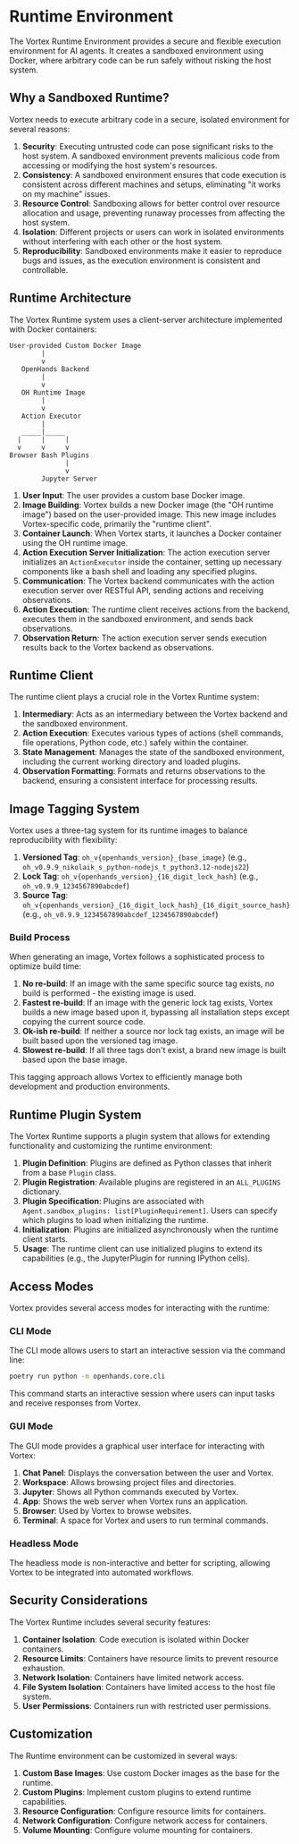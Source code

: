 # Runtime Environment

The Vortex Runtime Environment provides a secure and flexible execution environment for AI agents. It creates a sandboxed environment using Docker, where arbitrary code can be run safely without risking the host system.

## Why a Sandboxed Runtime?

Vortex needs to execute arbitrary code in a secure, isolated environment for several reasons:

1. **Security**: Executing untrusted code can pose significant risks to the host system. A sandboxed environment prevents malicious code from accessing or modifying the host system's resources.
2. **Consistency**: A sandboxed environment ensures that code execution is consistent across different machines and setups, eliminating "it works on my machine" issues.
3. **Resource Control**: Sandboxing allows for better control over resource allocation and usage, preventing runaway processes from affecting the host system.
4. **Isolation**: Different projects or users can work in isolated environments without interfering with each other or the host system.
5. **Reproducibility**: Sandboxed environments make it easier to reproduce bugs and issues, as the execution environment is consistent and controllable.

## Runtime Architecture

The Vortex Runtime system uses a client-server architecture implemented with Docker containers:

```
User-provided Custom Docker Image
        |
        v
   OpenHands Backend
        |
        v
   OH Runtime Image
        |
        v
   Action Executor
        |
   _____|_____
  |     |     |
  v     v     v
Browser Bash Plugins
              |
              v
        Jupyter Server
```

1. **User Input**: The user provides a custom base Docker image.
2. **Image Building**: Vortex builds a new Docker image (the "OH runtime image") based on the user-provided image. This new image includes Vortex-specific code, primarily the "runtime client".
3. **Container Launch**: When Vortex starts, it launches a Docker container using the OH runtime image.
4. **Action Execution Server Initialization**: The action execution server initializes an `ActionExecutor` inside the container, setting up necessary components like a bash shell and loading any specified plugins.
5. **Communication**: The Vortex backend communicates with the action execution server over RESTful API, sending actions and receiving observations.
6. **Action Execution**: The runtime client receives actions from the backend, executes them in the sandboxed environment, and sends back observations.
7. **Observation Return**: The action execution server sends execution results back to the Vortex backend as observations.

## Runtime Client

The runtime client plays a crucial role in the Vortex Runtime system:

1. **Intermediary**: Acts as an intermediary between the Vortex backend and the sandboxed environment.
2. **Action Execution**: Executes various types of actions (shell commands, file operations, Python code, etc.) safely within the container.
3. **State Management**: Manages the state of the sandboxed environment, including the current working directory and loaded plugins.
4. **Observation Formatting**: Formats and returns observations to the backend, ensuring a consistent interface for processing results.

## Image Tagging System

Vortex uses a three-tag system for its runtime images to balance reproducibility with flexibility:

1. **Versioned Tag**: `oh_v{openhands_version}_{base_image}` (e.g., `oh_v0.9.9_nikolaik_s_python-nodejs_t_python3.12-nodejs22`)
2. **Lock Tag**: `oh_v{openhands_version}_{16_digit_lock_hash}` (e.g., `oh_v0.9.9_1234567890abcdef`)
3. **Source Tag**: `oh_v{openhands_version}_{16_digit_lock_hash}_{16_digit_source_hash}` (e.g., `oh_v0.9.9_1234567890abcdef_1234567890abcdef`)

### Build Process

When generating an image, Vortex follows a sophisticated process to optimize build time:

1. **No re-build**: If an image with the same specific source tag exists, no build is performed - the existing image is used.
2. **Fastest re-build**: If an image with the generic lock tag exists, Vortex builds a new image based upon it, bypassing all installation steps except copying the current source code.
3. **Ok-ish re-build**: If neither a source nor lock tag exists, an image will be built based upon the versioned tag image.
4. **Slowest re-build**: If all three tags don't exist, a brand new image is built based upon the base image.

This tagging approach allows Vortex to efficiently manage both development and production environments.

## Runtime Plugin System

The Vortex Runtime supports a plugin system that allows for extending functionality and customizing the runtime environment:

1. **Plugin Definition**: Plugins are defined as Python classes that inherit from a base `Plugin` class.
2. **Plugin Registration**: Available plugins are registered in an `ALL_PLUGINS` dictionary.
3. **Plugin Specification**: Plugins are associated with `Agent.sandbox_plugins: list[PluginRequirement]`. Users can specify which plugins to load when initializing the runtime.
4. **Initialization**: Plugins are initialized asynchronously when the runtime client starts.
5. **Usage**: The runtime client can use initialized plugins to extend its capabilities (e.g., the JupyterPlugin for running IPython cells).

## Access Modes

Vortex provides several access modes for interacting with the runtime:

### CLI Mode

The CLI mode allows users to start an interactive session via the command line:

```bash
poetry run python -m openhands.core.cli
```

This command starts an interactive session where users can input tasks and receive responses from Vortex.

### GUI Mode

The GUI mode provides a graphical user interface for interacting with Vortex:

1. **Chat Panel**: Displays the conversation between the user and Vortex.
2. **Workspace**: Allows browsing project files and directories.
3. **Jupyter**: Shows all Python commands executed by Vortex.
4. **App**: Shows the web server when Vortex runs an application.
5. **Browser**: Used by Vortex to browse websites.
6. **Terminal**: A space for Vortex and users to run terminal commands.

### Headless Mode

The headless mode is non-interactive and better for scripting, allowing Vortex to be integrated into automated workflows.

## Security Considerations

The Vortex Runtime includes several security features:

1. **Container Isolation**: Code execution is isolated within Docker containers.
2. **Resource Limits**: Containers have resource limits to prevent resource exhaustion.
3. **Network Isolation**: Containers have limited network access.
4. **File System Isolation**: Containers have limited access to the host file system.
5. **User Permissions**: Containers run with restricted user permissions.

## Customization

The Runtime environment can be customized in several ways:

1. **Custom Base Images**: Use custom Docker images as the base for the runtime.
2. **Custom Plugins**: Implement custom plugins to extend runtime capabilities.
3. **Resource Configuration**: Configure resource limits for containers.
4. **Network Configuration**: Configure network access for containers.
5. **Volume Mounting**: Configure volume mounting for containers.